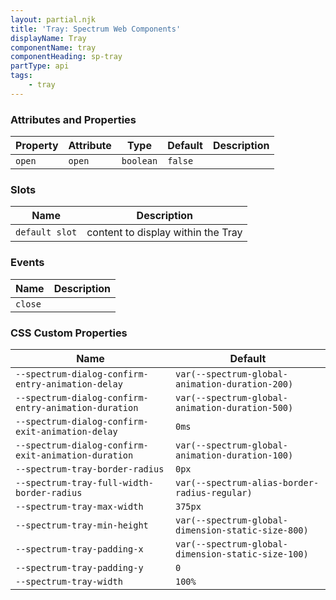 ```yaml
---
layout: partial.njk
title: 'Tray: Spectrum Web Components'
displayName: Tray
componentName: tray
componentHeading: sp-tray
partType: api
tags:
    - tray
---
```


### Attributes and Properties

<div class="table-container">
<table class="spectrum-Table">
<thead class="spectrum-Table-head">
<tr>

<th class="spectrum-Table-headCell">
Property
</th>

<th class="spectrum-Table-headCell">
Attribute
</th>

<th class="spectrum-Table-headCell">
Type
</th>

<th class="spectrum-Table-headCell">
Default
</th>

<th class="spectrum-Table-headCell">
Description
</th>

</tr>
</thead>
<tbody class="spectrum-Table-body">

<tr class="spectrum-Table-row">

<td class="spectrum-Table-cell">
<code>open</code>
</td>

<td class="spectrum-Table-cell">
<code>open</code>
</td>

<td class="spectrum-Table-cell">
<code>boolean</code>
</td>

<td class="spectrum-Table-cell">
<code>false</code>
</td>

<td class="spectrum-Table-cell">

</td>

</tr>

</tbody>
</table>
</div>
    

### Slots

<div class="table-container">
<table class="spectrum-Table">
<thead class="spectrum-Table-head">
<tr>

<th class="spectrum-Table-headCell">
Name
</th>

<th class="spectrum-Table-headCell">
Description
</th>

</tr>
</thead>
<tbody class="spectrum-Table-body">

<tr class="spectrum-Table-row">

<td class="spectrum-Table-cell">
<code>default slot</code>
</td>

<td class="spectrum-Table-cell">
content to display within the Tray
</td>

</tr>

</tbody>
</table>
</div>
    

### Events

<div class="table-container">
<table class="spectrum-Table">
<thead class="spectrum-Table-head">
<tr>

<th class="spectrum-Table-headCell">
Name
</th>

<th class="spectrum-Table-headCell">
Description
</th>

</tr>
</thead>
<tbody class="spectrum-Table-body">

<tr class="spectrum-Table-row">

<td class="spectrum-Table-cell">
<code>close</code>
</td>

<td class="spectrum-Table-cell">
<code></code>
</td>

</tr>

</tbody>
</table>
</div>
    

### CSS Custom Properties

<div class="table-container">
<table class="spectrum-Table">
<thead class="spectrum-Table-head">
<tr>

<th class="spectrum-Table-headCell">
Name
</th>

<th class="spectrum-Table-headCell">
Default
</th>

</tr>
</thead>
<tbody class="spectrum-Table-body">

<tr class="spectrum-Table-row">

<td class="spectrum-Table-cell">
<code>--spectrum-dialog-confirm-entry-animation-delay</code>
</td>

<td class="spectrum-Table-cell">
<code>var(--spectrum-global-animation-duration-200)</code>
</td>

</tr>

<tr class="spectrum-Table-row">

<td class="spectrum-Table-cell">
<code>--spectrum-dialog-confirm-entry-animation-duration</code>
</td>

<td class="spectrum-Table-cell">
<code>var(--spectrum-global-animation-duration-500)</code>
</td>

</tr>

<tr class="spectrum-Table-row">

<td class="spectrum-Table-cell">
<code>--spectrum-dialog-confirm-exit-animation-delay</code>
</td>

<td class="spectrum-Table-cell">
<code>0ms</code>
</td>

</tr>

<tr class="spectrum-Table-row">

<td class="spectrum-Table-cell">
<code>--spectrum-dialog-confirm-exit-animation-duration</code>
</td>

<td class="spectrum-Table-cell">
<code>var(--spectrum-global-animation-duration-100)</code>
</td>

</tr>

<tr class="spectrum-Table-row">

<td class="spectrum-Table-cell">
<code>--spectrum-tray-border-radius</code>
</td>

<td class="spectrum-Table-cell">
<code>0px</code>
</td>

</tr>

<tr class="spectrum-Table-row">

<td class="spectrum-Table-cell">
<code>--spectrum-tray-full-width-border-radius</code>
</td>

<td class="spectrum-Table-cell">
<code>var(--spectrum-alias-border-radius-regular)</code>
</td>

</tr>

<tr class="spectrum-Table-row">

<td class="spectrum-Table-cell">
<code>--spectrum-tray-max-width</code>
</td>

<td class="spectrum-Table-cell">
<code>375px</code>
</td>

</tr>

<tr class="spectrum-Table-row">

<td class="spectrum-Table-cell">
<code>--spectrum-tray-min-height</code>
</td>

<td class="spectrum-Table-cell">
<code>var(--spectrum-global-dimension-static-size-800)</code>
</td>

</tr>

<tr class="spectrum-Table-row">

<td class="spectrum-Table-cell">
<code>--spectrum-tray-padding-x</code>
</td>

<td class="spectrum-Table-cell">
<code>var(--spectrum-global-dimension-static-size-100)</code>
</td>

</tr>

<tr class="spectrum-Table-row">

<td class="spectrum-Table-cell">
<code>--spectrum-tray-padding-y</code>
</td>

<td class="spectrum-Table-cell">
<code>0</code>
</td>

</tr>

<tr class="spectrum-Table-row">

<td class="spectrum-Table-cell">
<code>--spectrum-tray-width</code>
</td>

<td class="spectrum-Table-cell">
<code>100%</code>
</td>

</tr>

</tbody>
</table>
</div>
    